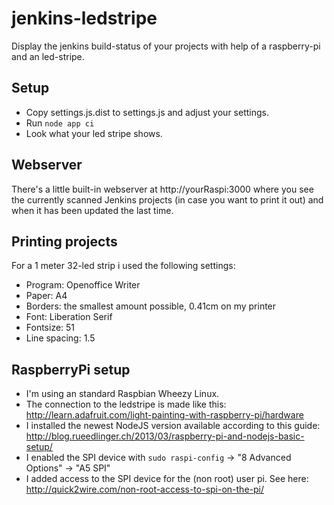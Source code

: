jenkins-ledstripe
=================

Display the jenkins build-status of your projects with help of a raspberry-pi and an led-stripe.

Setup
-----

* Copy settings.js.dist to settings.js and adjust your settings.
* Run ```node app ci```
* Look what your led stripe shows.

Webserver
---------
There's a little built-in webserver at http://yourRaspi:3000 where you see the currently scanned Jenkins projects (in case you want to print it out) and when it has been updated the last time.

Printing projects
-----------------
For a 1 meter 32-led strip i used the following settings:
* Program: Openoffice Writer
* Paper: A4
* Borders: the smallest amount possible, 0.41cm on my printer
* Font: Liberation Serif
* Fontsize: 51
* Line spacing: 1.5

RaspberryPi setup
-----------------
* I'm using an standard Raspbian Wheezy Linux.
* The connection to the ledstripe is made like this: http://learn.adafruit.com/light-painting-with-raspberry-pi/hardware
* I installed the newest NodeJS version available according to this guide: http://blog.rueedlinger.ch/2013/03/raspberry-pi-and-nodejs-basic-setup/
* I enabled the SPI device with ```sudo raspi-config``` -> "8 Advanced Options" -> "A5 SPI"
* I added access to the SPI device for the (non root) user pi. See here: http://quick2wire.com/non-root-access-to-spi-on-the-pi/
